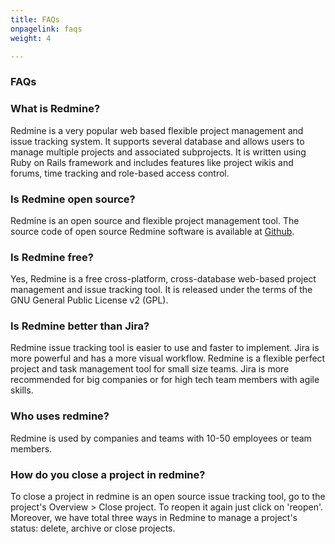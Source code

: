 ```yaml
---
title: FAQs
onpagelink: faqs
weight: 4

---
```


### FAQs

### What is Redmine?
Redmine is a very popular web based flexible project management and issue tracking system. It supports several database and allows users to manage multiple projects and associated subprojects. It is written using Ruby on Rails framework and includes features like project wikis and forums, time tracking and role-based access control.
### Is Redmine open source?
Redmine is an open source and flexible project management tool. The source code of open source Redmine software is available at [Github](https://github.com/redmine/redmine).
### Is Redmine free?
Yes, Redmine is a free cross-platform, cross-database web-based project management and issue tracking tool. It is released under the terms of the GNU General Public License v2 (GPL).
### Is Redmine better than Jira?
Redmine issue tracking tool is easier to use and faster to implement. Jira is more powerful and has a more visual workflow. Redmine is a flexible perfect project and task management tool for small size teams. Jira is more recommended for big companies or for high tech team members with agile skills.
### Who uses redmine?
Redmine is used by companies and teams with 10-50 employees or team members.
### How do you close a project in redmine?
To close a project in redmine is an open source issue tracking tool, go to the project's Overview > Close project. To reopen it again just click on 'reopen'. Moreover, we have total three ways in Redmine to manage a project's status: delete, archive or close projects.
